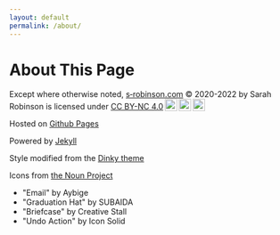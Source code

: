 ```yaml
---
layout: default
permalink: /about/
---
```


# About This Page

<p xmlns:cc="http://creativecommons.org/ns#" xmlns:dct="http://purl.org/dc/terms/"> Except where otherwise noted, <a property="dct:title" rel="cc:attributionURL" href="https://www.s-robinson.com">s&#8209;robinson.com</a> &copy;&nbsp;2020-2022 by <span property="cc:attributionName">Sarah Robinson</span> is licensed under <a href="http://creativecommons.org/licenses/by-nc/4.0/?ref=chooser-v1" target="_blank" rel="license noopener noreferrer" style="display:inline-block;">CC BY-NC 4.0<img style="height:22px!important;margin-left:3px;vertical-align:text-bottom;" src="https://mirrors.creativecommons.org/presskit/icons/cc.svg?ref=chooser-v1"><img style="height:22px!important;margin-left:3px;vertical-align:text-bottom;" src="https://mirrors.creativecommons.org/presskit/icons/by.svg?ref=chooser-v1"><img style="height:22px!important;margin-left:3px;vertical-align:text-bottom;" src="https://mirrors.creativecommons.org/presskit/icons/nc.svg?ref=chooser-v1"></a></p>



Hosted on [Github Pages](https://pages.github.com)

Powered by [Jekyll](https://jekyllrb.com)

Style modified from the [Dinky theme](https://github.com/pages-themes/dinky)

Icons from [the Noun Project](http://thenounproject.com/)
* "Email" by Aybige
* "Graduation Hat" by SUBAIDA
* "Briefcase" by Creative Stall
* "Undo Action" by Icon Solid  
